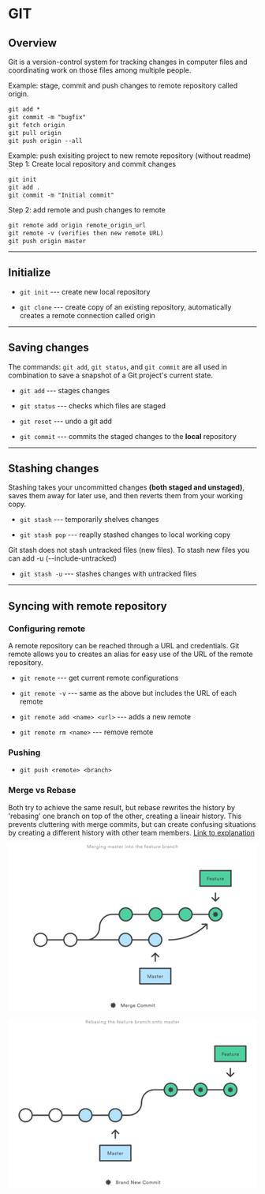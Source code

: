 # GIT

## Overview

Git is a version-control system for tracking changes in computer files and coordinating work on those files among multiple people.

Example: stage, commit and push changes to remote repository called origin.

```
git add *
git commit -m "bugfix"
git fetch origin
git pull origin
git push origin --all 
```

Example: push exisiting project to new remote repository (without readme)
Step 1: Create local repository and commit changes
```
git init
git add .
git commit -m "Initial commit"
```
Step 2: add remote and push changes to remote
```
git remote add origin remote_origin_url
git remote -v (verifies then new remote URL)
git push origin master 
```

---

## Initialize

* `git init` --- create new local repository

* `git clone` --- create copy of an existing repository, automatically creates a remote connection called origin

---

## Saving changes

The commands: `git add`, `git status`, and `git commit` are all used in combination to save a snapshot of a Git project's current state.

* `git add` --- stages changes

* `git status` --- checks which files are staged

* `git reset` --- undo a git add

* `git commit` --- commits the staged changes to the **local** repository

---

## Stashing changes

Stashing takes your uncommitted changes **(both staged and unstaged)**, saves them away for later use, and then reverts them from your working copy. 

* `git stash` --- temporarily shelves changes

* `git stash pop` --- reaplly stashed changes to local working copy

Git stash does not stash untracked files (new files). To stash new files you can add -u (--include-untracked)

* `git stash -u` --- stashes changes with untracked files

---

## Syncing with remote repository

### Configuring remote

A remote repository can be reached through a URL and credentials. Git remote allows you to creates an alias for easy use of the URL of the remote repository.

* `git remote` --- get current remote configurations

* `git remote -v` --- same as the above but includes the URL of each remote

* `git remote add <name> <url>` --- adds a new remote

* `git remote rm <name>` --- remove remote

### Pushing

* `git push <remote> <branch>` 

### Merge vs Rebase

Both try to achieve the same result, but rebase rewrites the history by 'rebasing' one branch on top of the other, creating a lineair history. This prevents cluttering with merge commits, but can create confusing situations by creating a different history with other team members. [Link to explanation](https://www.atlassian.com/git/tutorials/merging-vs-rebasing)

![Merge](\img\merge.svg)

![Rebase](\img\rebase.svg)
